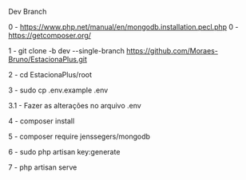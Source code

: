 Dev Branch

0 - https://www.php.net/manual/en/mongodb.installation.pecl.php
0 - https://getcomposer.org/

1 - git clone -b dev --single-branch https://github.com/Moraes-Bruno/EstacionaPlus.git

2 - cd EstacionaPlus/root

3 - sudo cp .env.example .env

3.1 - Fazer as alterações no arquivo .env

4 - composer install

5 - composer require jenssegers/mongodb

6 - sudo php artisan key:generate

7 - php artisan serve
